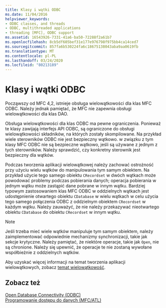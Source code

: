 ```yaml
---
title: Klasy i wątki ODBC
ms.date: 11/04/2016
helpviewer_keywords:
- ODBC classes, and threads
- ODBC, multithreaded applications
- threading [MFC], ODBC support
ms.assetid: 16543926-7331-41a6-ba50-72288f2a61b7
ms.openlocfilehash: 8cb5df605bef31e177e976798f975bb4ca14ced7
ms.sourcegitcommit: 857fa6b530224fa6c18675138043aba9aa0619fb
ms.translationtype: MT
ms.contentlocale: pl-PL
ms.lasthandoff: 03/24/2020
ms.locfileid: "80213189"
---
```

# <a name="odbc-classes-and-threads"></a>Klasy i wątki ODBC

Począwszy od MFC 4,2, istnieje obsługa wielowątkowości dla klas MFC ODBC. Należy jednak pamiętać, że MFC nie zapewnia obsługi wielowątkowości dla klas DAO.

Obsługa wielowątkowości dla klas ODBC ma pewne ograniczenia. Ponieważ te klasy zawijają interfejs API ODBC, są ograniczone do obsługi wielowątkowości składników, na których zostały skompilowane. Na przykład wiele sterowników ODBC nie jest bezpieczny wątkowo. w związku z tym klasy MFC ODBC nie są bezpieczne wątkowo, jeśli są używane z jednym z tych sterowników. Należy sprawdzić, czy konkretny sterownik jest bezpieczny dla wątków.

Podczas tworzenia aplikacji wielowątkowej należy zachować ostrożność przy użyciu wielu wątków do manipulowania tym samym obiektem. Na przykład użycie tego samego obiektu `CRecordset` w dwóch wątkach może powodować problemy podczas pobierania danych; operacja pobierania w jednym wątku może zastąpić dane pobrane w innym wątku. Bardziej typowym zastosowaniem klas MFC ODBC w oddzielnych wątkach jest udostępnienie otwartego obiektu `CDatabase` w wielu wątkach w celu użycia tego samego połączenia ODBC z oddzielnym obiektem `CRecordset` w każdym wątku. Należy zauważyć, że nie należy przekazywać nieotwartego obiektu `CDatabase` do obiektu `CRecordset` w innym wątku.

> [!NOTE]
>  Jeśli trzeba mieć wiele wątków manipuluje tym samym obiektem, należy zaimplementować odpowiednie mechanizmy synchronizacji, takie jak sekcje krytyczne. Należy pamiętać, że niektóre operacje, takie jak `Open`, nie są chronione. Należy się upewnić, że operacje te nie zostaną wywołane współbieżnie z oddzielnych wątków.

Aby uzyskać więcej informacji na temat tworzenia aplikacji wielowątkowych, zobacz [temat wielowątkowość](../../parallel/multithreading-support-for-older-code-visual-cpp.md).

## <a name="see-also"></a>Zobacz też

[Open Database Connectivity (ODBC)](../../data/odbc/open-database-connectivity-odbc.md)<br/>
[Programowanie dostępu do danych (MFC/ATL)](../../data/data-access-programming-mfc-atl.md)
